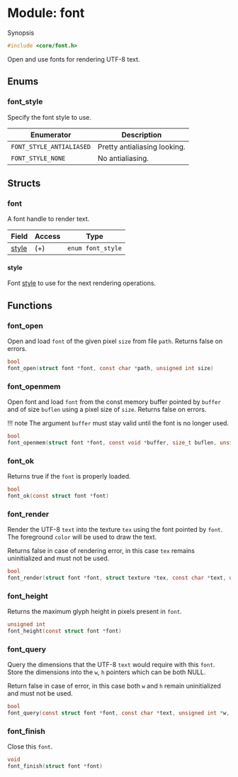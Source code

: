 # Module: font

Synopsis

```c
#include <core/font.h>
```

Open and use fonts for rendering UTF-8 text.

## Enums

### font\_style

Specify the font style to use.

| Enumerator               | Description                  |
|--------------------------|------------------------------|
| `FONT_STYLE_ANTIALIASED` | Pretty antialiasing looking. |
| `FONT_STYLE_NONE`        | No antialiasing.             |

## Structs

### font

A font handle to render text.

| Field           | Access | Type              |
|-----------------|--------|-------------------|
| [style](#style) | (+)    | `enum font_style` |

#### style

Font [style](#font_style) to use for the next rendering operations.

## Functions

### font\_open

Open and load `font` of the given pixel `size` from file `path`. Returns false
on errors.

```c
bool
font_open(struct font *font, const char *path, unsigned int size)
```

### font\_openmem

Open font and load `font` from the const memory buffer pointed by `buffer` and
of size `buflen` using a pixel size of `size`. Returns false on errors.

!!! note
    The argument `buffer` must stay valid until the font is no longer used.

```c
bool
font_openmem(struct font *font, const void *buffer, size_t buflen, unsigned int size)
```

### font\_ok

Returns true if the `font` is properly loaded.

```c
bool
font_ok(const struct font *font)
```

### font\_render

Render the UTF-8 `text` into the texture `tex` using the font pointed by `font`.
The foreground `color` will be used to draw the text.

Returns false in case of rendering error, in this case `tex` remains
uninitialized and must not be used.

```c
bool
font_render(struct font *font, struct texture *tex, const char *text, unsigned int color)
```

### font\_height

Returns the maximum glyph height in pixels present in `font`.

```c
unsigned int
font_height(const struct font *font)
```

### font\_query

Query the dimensions that the UTF-8 `text` would require with this `font`. Store
the dimensions into the `w`, `h` pointers which can be both NULL.

Return false in case of error, in this case both `w` and `h` remain
uninitialized and must not be used.

```c
bool
font_query(const struct font *font, const char *text, unsigned int *w, unsigned int *h)
```

### font\_finish

Close this `font`.

```c
void
font_finish(struct font *font)
```
